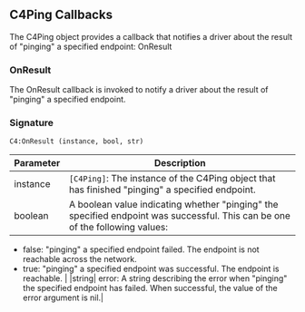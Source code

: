 
## C4Ping Callbacks
The C4Ping object provides a callback that notifies a driver about  the result of "pinging" a specified endpoint: OnResult


### OnResult
The OnResult callback is invoked to notify a driver about the result of "pinging" a specified endpoint.

### Signature

`C4:OnResult (instance, bool, str)`


| Parameter | Description |
| --- | --- |
|instance| `[C4Ping]`: The instance of the C4Ping object that has finished "pinging" a specified endpoint.|
|boolean| A boolean value indicating whether "pinging" the specified endpoint was successful. This can be one of the following values:
- false: "pinging" a specified endpoint failed. The endpoint is not reachable across the network.
- true: "pinging" a specified endpoint was successful. The endpoint is reachable. |
|string| error: A string describing the error when "pinging" the specified endpoint has failed. When successful, the value of the error argument is nil.|